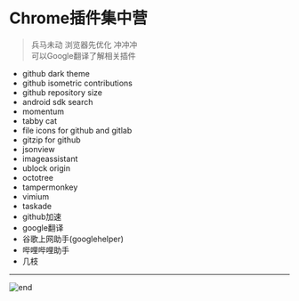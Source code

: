
# **Chrome插件集中营**
>兵马未动 浏览器先优化 冲冲冲  
>可以Google翻译了解相关插件  
* github dark theme
* github isometric contributions
* github repository size
* android sdk search
* momentum
* tabby cat
* file icons for github and gitlab
* gitzip for github
* jsonview
* imageassistant
* ublock origin
* octotree
* tampermonkey
* vimium
* taskade
* github加速
* google翻译
* 谷歌上网助手(googlehelper)
* 哔哩哔哩助手
* 几枝

------
![end](https://gitee.com/techpang/img_emoji_libs/raw/master/img_bed/markdown_images/end.jpg '富婆加我吧不想努力了')